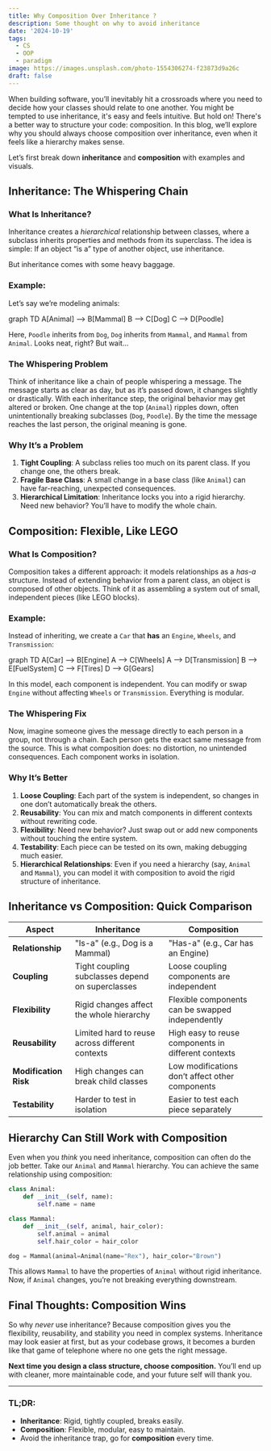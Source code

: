 ```yaml
---
title: Why Composition Over Inheritance ?
description: Some thought on why to avoid inheritance
date: '2024-10-19'
tags:
  - CS
  - OOP
  - paradigm
image: https://images.unsplash.com/photo-1554306274-f23873d9a26c
draft: false
---
```


<script>
  import Mermaid from '$lib/components/markdown/mermaid.svelte';
</script>


When building software, you’ll inevitably hit a crossroads where you need to decide how your classes should relate to one another. You might be tempted to use inheritance, it's easy and feels intuitive. But hold on! There's a better way to structure your code: composition. In this blog, we’ll explore why you should always choose composition over inheritance, even when it feels like a hierarchy makes sense.

Let’s first break down **inheritance** and **composition** with examples and visuals.

## Inheritance: The Whispering Chain

### What Is Inheritance?

Inheritance creates a *hierarchical* relationship between classes, where a subclass inherits properties and methods from its superclass. The idea is simple: If an object “is a” type of another object, use inheritance.

But inheritance comes with some heavy baggage.

### Example: 

Let’s say we’re modeling animals:


<Mermaid height="300">
graph TD
    A[Animal] --> B[Mammal]
    B --> C[Dog]
    C --> D[Poodle]
</Mermaid>

Here, `Poodle` inherits from `Dog`, `Dog` inherits from `Mammal`, and `Mammal` from `Animal`. Looks neat, right? But wait...

### The Whispering Problem

Think of inheritance like a chain of people whispering a message. The message starts as clear as day, but as it’s passed down, it changes slightly or drastically. With each inheritance step, the original behavior may get altered or broken. One change at the top (`Animal`) ripples down, often unintentionally breaking subclasses (`Dog`, `Poodle`). By the time the message reaches the last person, the original meaning is gone.

### Why It’s a Problem

1. **Tight Coupling**: A subclass relies too much on its parent class. If you change one, the others break.
2. **Fragile Base Class**: A small change in a base class (like `Animal`) can have far-reaching, unexpected consequences.
3. **Hierarchical Limitation**: Inheritance locks you into a rigid hierarchy. Need new behavior? You’ll have to modify the whole chain.

## Composition: Flexible, Like LEGO

### What Is Composition?

Composition takes a different approach: it models relationships as a *has-a* structure. Instead of extending behavior from a parent class, an object is composed of other objects. Think of it as assembling a system out of small, independent pieces (like LEGO blocks).

### Example: 

Instead of inheriting, we create a `Car` that **has** an `Engine`, `Wheels`, and `Transmission`:


<Mermaid height="300">
graph TD
    A[Car] --> B[Engine]
    A --> C[Wheels]
    A --> D[Transmission]
    B --> E[FuelSystem]
    C --> F[Tires]
    D --> G[Gears]
</Mermaid>

In this model, each component is independent. You can modify or swap `Engine` without affecting `Wheels` or `Transmission`. Everything is modular.

### The Whispering Fix

Now, imagine someone gives the message directly to each person in a group, not through a chain. Each person gets the exact same message from the source. This is what composition does: no distortion, no unintended consequences. Each component works in isolation.

### Why It’s Better

1. **Loose Coupling**: Each part of the system is independent, so changes in one don’t automatically break the others.
2. **Reusability**: You can mix and match components in different contexts without rewriting code.
3. **Flexibility**: Need new behavior? Just swap out or add new components without touching the entire system.
4. **Testability**: Each piece can be tested on its own, making debugging much easier.
5. **Hierarchical Relationships**: Even if you need a hierarchy (say, `Animal` and `Mammal`), you can model it with composition to avoid the rigid structure of inheritance.

## Inheritance vs Composition: Quick Comparison

| **Aspect**              | **Inheritance**                                    | **Composition**                                     |
|-------------------------|----------------------------------------------------|-----------------------------------------------------|
| **Relationship**         | "Is-a" (e.g., Dog is a Mammal)                     | "Has-a" (e.g., Car has an Engine)                   |
| **Coupling**             | Tight coupling subclasses depend on superclasses   | Loose coupling components are independent           |
| **Flexibility**          | Rigid changes affect the whole hierarchy           | Flexible components can be swapped independently    |
| **Reusability**          | Limited hard to reuse across different contexts    | High easy to reuse components in different contexts |
| **Modification Risk**    | High changes can break child classes               | Low modifications don’t affect other components     |
| **Testability**          | Harder to test in isolation                        | Easier to test each piece separately                |

## Hierarchy Can Still Work with Composition

Even when you *think* you need inheritance, composition can often do the job better. Take our `Animal` and `Mammal` hierarchy. You can achieve the same relationship using composition:

```python
class Animal:
    def __init__(self, name):
        self.name = name

class Mammal:
    def __init__(self, animal, hair_color):
        self.animal = animal
        self.hair_color = hair_color

dog = Mammal(animal=Animal(name="Rex"), hair_color="Brown")
```

This allows `Mammal` to have the properties of `Animal` without rigid inheritance. Now, if `Animal` changes, you’re not breaking everything downstream.

## Final Thoughts: Composition Wins

So why *never* use inheritance? Because composition gives you the flexibility, reusability, and stability you need in complex systems. Inheritance may look easier at first, but as your codebase grows, it becomes a burden like that game of telephone where no one gets the right message.

**Next time you design a class structure, choose composition.** You’ll end up with cleaner, more maintainable code, and your future self will thank you.

---

### TL;DR:
- **Inheritance**: Rigid, tightly coupled, breaks easily.
- **Composition**: Flexible, modular, easy to maintain.
- Avoid the inheritance trap, go for **composition** every time.

